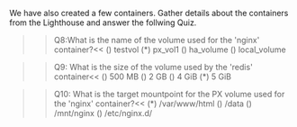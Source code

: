 We have also created a few containers. Gather details about the containers from the Lighthouse and answer the follwing Quiz.
>>Q8:What is the name of the volume used for the 'nginx' container?<< 
() testvol
(*) px_vol1
() ha_volume
() local_volume

>>Q9: What is the size of the volume used by the 'redis' container<<
() 500 MB
() 2 GB
() 4 GiB
(*) 5 GiB

>>Q10: What is the target mountpoint for the PX volume used for the 'nginx' container?<<
(*) /var/www/html
() /data
() /mnt/nginx
() /etc/nginx.d/
